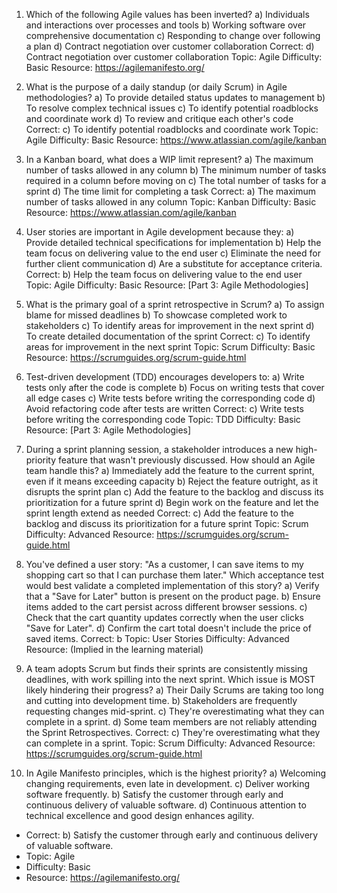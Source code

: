 1. Which of the following Agile values has been inverted?
a) Individuals and interactions over processes and tools
b) Working software over comprehensive documentation
c) Responding to change over following a plan
d) Contract negotiation over customer collaboration
Correct: d) Contract negotiation over customer collaboration
Topic: Agile
Difficulty: Basic
Resource: https://agilemanifesto.org/

2. What is the purpose of a daily standup (or daily Scrum) in Agile methodologies?
a) To provide detailed status updates to management
b) To resolve complex technical issues
c) To identify potential roadblocks and coordinate work
d) To review and critique each other's code
Correct: c) To identify potential roadblocks and coordinate work
Topic: Agile
Difficulty: Basic
Resource: https://www.atlassian.com/agile/kanban

3. In a Kanban board, what does a WIP limit represent?
a) The maximum number of tasks allowed in any column
b) The minimum number of tasks required in a column before moving on
c) The total number of tasks for a sprint
d) The time limit for completing a task
Correct: a) The maximum number of tasks allowed in any column
Topic: Kanban
Difficulty: Basic
Resource: https://www.atlassian.com/agile/kanban

4. User stories are important in Agile development because they:
a) Provide detailed technical specifications for implementation
b) Help the team focus on delivering value to the end user
c) Eliminate the need for further client communication
d) Are a substitute for acceptance criteria.
Correct: b) Help the team focus on delivering value to the end user
Topic: Agile
Difficulty: Basic
Resource: [Part 3: Agile Methodologies]

5. What is the primary goal of a sprint retrospective in Scrum?
a) To assign blame for missed deadlines
b) To showcase completed work to stakeholders
c) To identify areas for improvement in the next sprint
d) To create detailed documentation of the sprint
Correct: c) To identify areas for improvement in the next sprint
Topic: Scrum
Difficulty: Basic
Resource: https://scrumguides.org/scrum-guide.html

6. Test-driven development (TDD) encourages developers to:
a) Write tests only after the code is complete
b) Focus on writing tests that cover all edge cases
c) Write tests before writing the corresponding code
d) Avoid refactoring code after tests are written
Correct: c) Write tests before writing the corresponding code
Topic: TDD
Difficulty: Basic
Resource: [Part 3: Agile Methodologies]

7. During a sprint planning session, a stakeholder introduces a new high-priority feature that wasn't previously discussed. How should an Agile team handle this?
a) Immediately add the feature to the current sprint, even if it means exceeding capacity
b) Reject the feature outright, as it disrupts the sprint plan
c) Add the feature to the backlog and discuss its prioritization for a future sprint
d) Begin work on the feature and let the sprint length extend as needed
Correct: c) Add the feature to the backlog and discuss its prioritization for a future sprint
Topic: Scrum
Difficulty: Advanced
Resource: https://scrumguides.org/scrum-guide.html

8. You've defined a user story: "As a customer, I can save items to my shopping cart so that I can purchase them later." Which acceptance test would best validate a completed implementation of this story?
a) Verify that a "Save for Later" button is present on the product page.
b) Ensure items added to the cart persist across different browser sessions.
c) Check that the cart quantity updates correctly when the user clicks "Save for Later".
d) Confirm the cart total doesn't include the price of saved items.
Correct: b
Topic: User Stories
Difficulty: Advanced
Resource: (Implied in the learning material)

9. A team adopts Scrum but finds their sprints are consistently missing deadlines, with work spilling into the next sprint. Which issue is MOST likely hindering their progress?
a) Their Daily Scrums are taking too long and cutting into development time.
b) Stakeholders are frequently requesting changes mid-sprint.
c) They're overestimating what they can complete in a sprint.
d) Some team members are not reliably attending the Sprint Retrospectives.
Correct: c) They're overestimating what they can complete in a sprint.
Topic: Scrum
Difficulty: Advanced
Resource: https://scrumguides.org/scrum-guide.html

10. In Agile Manifesto principles, which is the highest priority?
a) Welcoming changing requirements, even late in development.
c) Deliver working software frequently.
b) Satisfy the customer through early and continuous delivery of valuable software.
d) Continuous attention to technical excellence and good design enhances agility.
- Correct: b) Satisfy the customer through early and continuous delivery of valuable software.
- Topic: Agile
- Difficulty: Basic
- Resource: https://agilemanifesto.org/
